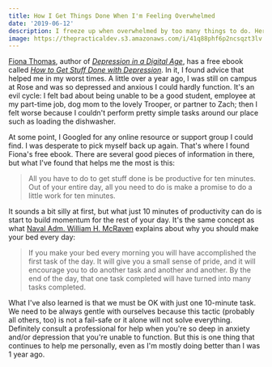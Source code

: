 ```yaml
---
title: How I Get Things Done When I'm Feeling Overwhelmed
date: '2019-06-12'
description: I freeze up when overwhelmed by too many things to do. Here's how I start to work through the paralyzation.
image: https://thepracticaldev.s3.amazonaws.com/i/41q88phf6p2ncsqzt3lv.jpg
---
```


[Fiona Thomas](https://twitter.com/fionalikes), author of [_Depression in a Digital Age_](https://www.amazon.com/Depression-Digital-Age-Highs-Perfectionism/dp/1912478501), has a free ebook called [_How to Get Stuff Done with Depression_](https://fionalikestoblog.com/2017/09/19/getstuffdone/?fbclid=IwAR3l2_kzCXyUB6SbGbPU9f6p8ga4HOfkB9-ad4eyb0MfgiIAqo3mUhs54jA). In it, I found advice that helped me in my worst times. A little over a year ago, I was still on campus at Rose and was so depressed and anxious I could hardly function. It's an evil cycle: I felt bad about being unable to be a good student, employee at my part-time job, dog mom to the lovely Trooper, or partner to Zach; then I felt worse because I couldn't perform pretty simple tasks around our place such as loading the dishwasher.

At some point, I Googled for any online resource or support group I could find. I was desperate to pick myself back up again. That's where I found Fiona's free ebook. There are several good pieces of information in there, but what I've found that helps me the most is this:

> All you have to do to get stuff done is be productive for ten minutes. Out of your entire day, all you need to do is make a promise to do a little work for ten minutes.

It sounds a bit silly at first, but what just 10 minutes of productivity can do is start to build momentum for the rest of your day. It's the same concept as what [Naval Adm. William H. McRaven](https://news.utexas.edu/2014/05/16/mcraven-urges-graduates-to-find-courage-to-change-the-world/) explains about why you should make your bed every day:

> If you make your bed every morning you will have accomplished the first task of the day. It will give you a small sense of pride, and it will encourage you to do another task and another and another. By the end of the day, that one task completed will have turned into many tasks completed.

What I've also learned is that we must be OK with just one 10-minute task. We need to be always gentle with ourselves because this tactic (probably all others, too) is not a fail-safe or it alone will not solve everything. Definitely consult a professional for help when you're so deep in anxiety and/or depression that you're unable to function. But this is one thing that continues to help me personally, even as I'm mostly doing better than I was 1 year ago.
